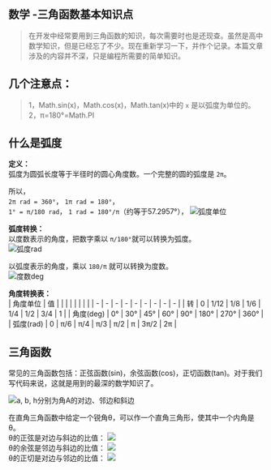 ## 数学 -三角函数基本知识点

> 在开发中经常要用到三角函数的知识，每次需要时也是还现查。虽然是高中数学知识，但是已经忘了不少。现在重新学习一下，并作个记录。本篇文章涉及的内容并不深，只是编程所需要的简单知识。

## 几个注意点：

> 1，Math.sin(x)，Math.cos(x)，Math.tan(x)中的 `x` 是以弧度为单位的。  
> 2，π=180°=Math.PI


## 什么是弧度

**定义：**  
弧度为圆弧长度等于半径时的圆心角度数。一个完整的圆的弧度是 `2π`。  

所以，  
`2π rad = 360°`， `1π rad = 180°`，  
`1° = π/180 rad`， `1 rad = 180°/π`（约等于57.2957°），
![弧度单位](https://upload.wikimedia.org/wikipedia/commons/thumb/3/3d/Radian_cropped_color.svg/220px-Radian_cropped_color.svg.png)

**弧度转换：**  
以度数表示的角度，把数字乘以 `π/180°`就可以转换为弧度。  
![弧度rad](https://wikimedia.org/api/rest_v1/media/math/render/svg/4dd3a887f7b05b298cdb9641b421f3c250fe7f56)

以弧度表示的角度，乘以 `180/π` 就可以转换为度数。  
![度数deg](https://wikimedia.org/api/rest_v1/media/math/render/svg/ebbd21a7f199ff4c78bcc86a6b1aed028a05db8c)

**角度转换表：**  
| 角度单位 | 值 |  |  |  |  |  |  |  |
| - | - | - | - | - | - | - | - | - |
| 转 | 0 | 1/12 | 1/8 | 1/6 | 1/4 | 1/2 | 3/4 | 1 |
| 角度(deg) | 0° | 30° | 45° | 60° | 90° | 180° | 270° | 360° |
| 弧度(rad) | 0 | π/6 | π/4 | π/3 | π/2 | π | 3π/2 | 2π |

## 三角函数

常见的三角函数包括：正弦函数(sin)，余弦函数(cos)，正切函数(tan)。对于我们写代码来说，这就是用到的最深的数学知识了。

![a, b, h分别为角A的对边、邻边和斜边](https://upload.wikimedia.org/wikipedia/commons/thumb/d/dc/Trigonometry_triangle_sim.png/150px-Trigonometry_triangle_sim.png)

在直角三角函数中给定一个锐角θ，可以作一个直角三角形，使其中一个内角是θ。  
θ的正弦是对边与斜边的比值：
![](https://wikimedia.org/api/rest_v1/media/math/render/svg/7cf5bfeb4b47ef6dd9ab3d52d78feec4df1379d4)  
θ的余弦是邻边与斜边的比值：
![](https://wikimedia.org/api/rest_v1/media/math/render/svg/83ee74c3794bc55cd2a21ead8fb6eecd7709fba2)  
θ的正切是对边与邻边的比值： 
![](https://wikimedia.org/api/rest_v1/media/math/render/svg/7886046fb92ce3fe08046c76052445c431f18289)